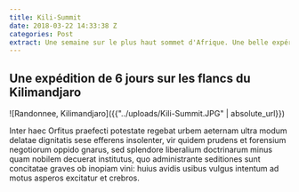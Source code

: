 ```yaml
---
title: Kili-Summit
date: 2018-03-22 14:33:38 Z
categories: Post
extract: Une semaine sur le plus haut sommet d'Afrique. Une belle expérience de l'altitude
---
```


<h2>Une expédition de 6 jours sur les flancs du Kilimandjaro</h2>

![Randonnee, Kilimandjaro]({{"../uploads/Kili-Summit.JPG" | absolute_url}})
<br>

<p>Inter haec Orfitus praefecti potestate regebat urbem aeternam ultra modum delatae dignitatis sese efferens insolenter, vir quidem prudens et forensium negotiorum oppido gnarus, sed splendore liberalium doctrinarum minus quam nobilem decuerat institutus, quo administrante seditiones sunt concitatae graves ob inopiam vini: huius avidis usibus vulgus intentum ad motus asperos excitatur et crebros.</p>
